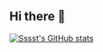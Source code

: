 ## Hi there 👋

[![Sssst's GitHub stats](https://github-readme-stats.vercel.app/api?username=sssstf0rest&show_icons=true&theme=gruvbox)](https://github.com/sssstf0rest/github-readme-stats)

<!--
**sssstf0rest/sssstf0rest** is a ✨ _special_ ✨ repository because its `README.md` (this file) appears on your GitHub profile.

Here are some ideas to get you started:

- 🔭 I’m currently working on ...
- 🌱 I’m currently learning ...
- 👯 I’m looking to collaborate on ...
- 🤔 I’m looking for help with ...
- 💬 Ask me about ...
- 📫 How to reach me: ...
- 😄 Pronouns: ...
- ⚡ Fun fact: ...
-->
